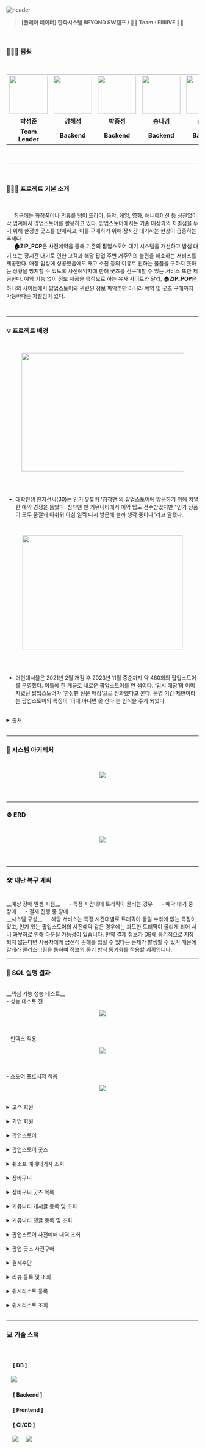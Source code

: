 <br>

![header](https://capsule-render.vercel.app/api?type=Waving&color=0:B2CCFF,100:D1B2FF&height=250&section=header&text=🏠ZIP_POP&desc=FIIIIIVE&descSize=20&descAlign=68&descAlignY=70&fontSize=100&animation=fadeIn&fontColor=ffff)

> **[플레이 데이터] 한화시스템 BEYOND SW캠프 / 🖐🏻 Team : FIIIIIVE 🖐🏻**

<br>

### 👩🏻‍💻‍ 팀원
<br>

<div align="center">
<table>
 <tr>
        <td align="center">
            <a>
            </a>
	<img src="./img/sungjoon.png" width=100, height=100>
 </td>
        <td align="center">
            <a>
	<img src="./img/hyejeong.png" width=100, height=100>
	</a>
        </td>
        <td align="center">
            <a>
	<img src="./img/jongsung.png" width=100, height=100>
 	</a>
        </td>
        <td align="center">
            <a>
	<img src="./img/nakyung.png" width=100, height=100>
	</a>
        </td>
        <td align="center">
            <a>
	<img src="./img/suyeon.jpg" width=100, height=100>
 	</a>
        </td>
    </tr>
    <tr>
 <td align="center">
            <b>박성준</b>
        </td>
        <td align="center">
            <b>강혜정</b>
        </td>
        <td align="center">
            <b>박종성</b>
        </td>
        <td align="center">
            <b>송나경</b>
        </td>
        <td align="center">
            <b>정수연</b>
        </td>
    </tr>
    <tr>
        <td align="center"">
            <b>Team Leader</b>
        </td>
        <td align="center">
            <b>Backend</b>
        </td>
        <td align="center">
            <b>Backend</b>
        </td>
        <td align="center">
            <b>Backend</b>
        </td>
        <td align="center">
            <b>Backend</b>
        </td>
    </tr>
</table>
</div>
<br>


---
<br>


### 👨🏻‍🏫 프로젝트 기본 소개
<br>

&nbsp;&nbsp;&nbsp;&nbsp; 최근에는 화장품이나 의류를 넘어 드라마, 음악, 게임, 영화, 애니메이션 등 상관없이 각 업계에서 팝업스토어를 활용하고 있다. 팝업스토어에서는 기존 매장과의 차별점을 두기 위해 한정판 굿즈를 판매하고, 이를 구매하기 위해 장시간 대기하는 현상이 급증하는 추세다.  
&nbsp;&nbsp;&nbsp;&nbsp; **🏠ZIP_POP**은 사전예약을 통해 기존의 팝업스토어 대기 시스템을 개선하고 밤샘 대기 또는 장시간 대기로 인한 고객과 해당 팝업 주변 거주민의 불편을 해소하는 서비스를 제공한다. 매장 입성에 성공했음에도 재고 소진 등의 이유로 원하는 물품을 구하지 못하는 상황을 방지할 수 있도록 사전예약자에 한해 굿즈를 선구매할 수 있는 서비스 또한 제공한다. 예약 기능 없이 정보 제공을 목적으로 하는 유사 사이트와 달리, **🏠ZIP_POP**은 하나의 사이트에서 팝업스토어와 관련된 정보 파악뿐만 아니라 예약 및 굿즈 구매까지 가능하다는 차별점이 있다.

<br>


---


### 💡 프로젝트 배경
<br>

<div align="center">
<figure class="half">
 <img src="./img/기사1.png" width=500, height=310>
</figure>
<br/>
</div>


<br>

- 대학원생 한지선씨(30)는 인기 유튜버 '침착맨'의 팝업스토어에 방문하기 위해 치열한 예약 경쟁을 뚫었다. 침착맨 팬 커뮤니티에서 예약 팁도 전수받았지만 "인기 상품이 모두 품절돼 아쉬워 아침 일찍 다시 방문해 볼까 생각 중이다"라고 말했다.

<br>

<div align="center">
<figure class="half">
<img src="./img/기사2.png" width=420, height=300>
</figure>
<br/>
</div>

<br>

- 더현대서울은 2021년 2월 개점 후 2023년 11월 중순까지 약 460회의 팝업스토어를 운영했다. 이틀에 한 개꼴로 새로운 팝업스토어를 연 셈이다. ‘임시 매장’의 이미지였던 팝업스토어가 ‘한정판 전문 매장’으로 진화했다고 본다. 운영 기간 제한이라는 팝업스토어의 특징이 ‘이때 아니면 못 산다’는 인식을 주게 되었다.

<br>


<details>
  <summary>출처</summary>  

- 기사1 : [https://news.mt.co.kr/mtview.php?no=2024051609573785999]  

- 기사2 : [https://www.donga.com/news/Economy/article/all/20231201/122446644/1]
</details>
<br>



---


### 📌 시스템 아키텍처

<br>
<div align="center">
<figure class="half">
<img src="./img/systemarch.PNG">
</figure>
<br/>
</div>

<br>

---


### ⚙ ERD

<br>
<div align="center">
<figure class="half">
<img src="./img/erd.png">
</figure>
<br/>
</div>

<br>


---


### 🛠 재난 복구 계획
<br>
__예상 장애 발생 지점__  
&nbsp;&nbsp;&nbsp;&nbsp; - 특정 시간대에 트래픽이 몰리는 경우  
&nbsp;&nbsp;&nbsp;&nbsp; - 예약 대기 중 장애  
&nbsp;&nbsp;&nbsp;&nbsp; - 결제 진행 중 장애  
<br>
__시스템 구성__
&nbsp;&nbsp;&nbsp;&nbsp; 해당 서비스는 특정 시간대별로 트래픽이 몰릴 수밖에 없는 특징이 있고, 인기 있는 팝업스토어의 사전예약 같은 경우에는 과도한 트래픽이 몰리게 되어 서버 과부하로 인해 다운될 가능성이 있습니다. 만약 결제 정보가 DB에 동기적으로 저장되지 않는다면 사용자에게 금전적 손해를 입힐 수 있다는 문제가 발생할 수 있기 때문에 갈레라 클러스터링을 통하여 정보의 동기 방식 동기화를 적용할 계획입니다.  


<br>

---
### 🥽 SQL 실행 결과

<br>
__핵심 기능 성능 테스트__
<br>
- 성능 테스트 전
<div align="center">
<figure class="half">
<img src="./img/pointskill_before_test.png">
</figure>
<br/>
</div>
<br>
- 인덱스 적용
<div align="center">
<figure class="half">
<img src="./img/pointskill_index.png">
</figure>
<br/>
</div>
<br>
- 스토어 프로시저 적용
<div align="center">
<figure class="half">
<img src="./img/pointskill_storep.png">
</figure>
<br/>
</div>

<details>
  <summary>고객 회원</summary>  
<div align="center">
<figure class="half">
<img src="./img/sql_customer.png">
</figure>
<br/>
</div>
</details>
<br>
<details>
  <summary>기업 회원</summary>  
<div align="center">
<figure class="half">
<img src="./img/sql_company.png">
</figure>
<br/>
</div>
</details>
<br>
<details>
  <summary>팝업스토어</summary>  
<div align="center">
<figure class="half">
<img src="./img/sql_popup_store.png">
</figure>
<br/>
</div>
</details>
<br>
<details>
  <summary>팝업스토어 굿즈</summary>  
<div align="center">
<figure class="half">
<img src="./img/sql_popup_goods.png">
</figure>
<br/>
</div>
</details>
<br>
<details>
  <summary>취소표 예매대기자 조회</summary>  
내용
</details>
<br>
<details>
  <summary>장바구니</summary>  
내용
</details>
<br>
<details>
  <summary>장바구니 굿즈 목록</summary>  
내용
</details>
<br>
<details>
  <summary>커뮤니티 게시글 등록 및 조회</summary>  
<div align="center">
<figure class="half">
<img src="./img/sql_posts.png">
</figure>
<br/>
</div>
</details>
<br>
<details>
  <summary>커뮤니티 댓글 등록 및 조회</summary>  
<div align="center">
<figure class="half">
<img src="./img/sql_comment.png">
</figure>
<br/>
</div>
</details>
<br>
<details>
  <summary>팝업스토어 사전예매 내역 조회</summary>  
<div align="center">
<figure class="half">
<img src="./img/sql_popup_customer.png">
</figure>
<br/>
</div>
</details>
<br>
<details>
  <summary>팝업 굿즈 사전구매</summary>  
내용
</details>
<br>
<details>
  <summary>결제수단</summary>  
<div align="center">
<figure class="half">
<img src="./img/sql_payment.png">
</figure>
<br/>
</div>
</details>
<br>
<details>
  <summary>리뷰 등록 및 조회</summary>  
내용
</details>
<br>
<details>
  <summary>위시리스트 등록</summary>  
<div align="center">
<figure class="half">
<img src="./img/sql_wishlist.png">
</figure>
<br/>
</div>
</details>
<br>
<details>
  <summary>위시리스트 조회</summary>  
<div align="center">
<figure class="half">
<img src="./img/sql_wish_popup.png">
</figure>
<br/>
</div>
</details>
<br>

---

### 💻 기술 스택


<br>

#### &nbsp;　[ DB ]

&nbsp;&nbsp;&nbsp;<img src="https://img.shields.io/badge/MariaDB-003545?style=flat&logo=MariaDB&logoColor=white"/></a>

#### &nbsp;　[ Backend ]


#### &nbsp;　[ Frontend ]


#### &nbsp;　[ CI/CD ]

&nbsp;&nbsp;&nbsp;&nbsp;<img src="https://img.shields.io/badge/GitHub-181717?style=flat&logo=GitHub&logoColor=white&color=black"></a></a>
&nbsp;&nbsp;&nbsp;&nbsp;<img src="https://img.shields.io/badge/Git-F05032?style=flat&logo=Git&logoColor=white&color=ffa500"></a></a>

<br>
